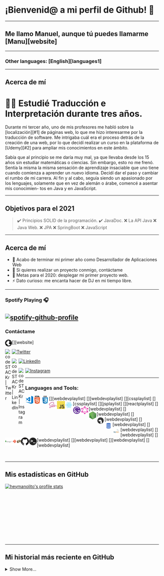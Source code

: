 # ¡Bienvenid@ a mi perfil de Github! 👋
---
## Me llamo Manuel, aunque tú puedes llamarme [Manu][website]
---
### Other languages: [English][languages1]
---

## Acerca de mí

# 👨‍🎓 Estudié Traducción e Interpretación durante tres años. 
Durante mi tercer año, uno de mis profesores me habló sobre la [localización][#1] de páginas
web, lo que me hizo interesarme por la traducción de software. Me intrigaba cuál era el proceso detrás de la creación de una web, por lo que decidí realizar un curso en la plataforma
de [Udemy][#2] para ampliar mis conocimientos en este ámbito. 

Sabía que al principio se me daría muy mal, ya que llevaba desde los 15 años sin estudiar 
matemáticas o ciencias. Sin embargo, esto no me frenó. Sentía la misma la misma sensación
de aprendizaje insaciable que uno tiene cuando comienza a aprender un nuevo idioma. Decidí 
dar el paso y cambiar el rumbo de mi carrera. Al fin y al cabo, seguía siendo un apasionado
por los lenguajes, solamente que en vez de alemán o árabe, comencé a asentar mis conocimien-
tos en Java y en JavaScript.

---
## Objetivos para el 2021
> ✔️ Principios SOLID de la programación.
> ✔️ JavaDoc.
> ❌ La API Java
> ❌ Java Web.
> ❌ JPA
> ❌ SpringBoot
> ❌ JavaScript
---
## Acerca de mí
- 🔭 Acabo de terminar mi primer año como Desarrollador de Aplicaciones Web
- 👯 Si quieres realizar un proyecto conmigo, contáctame
- 🥅 Metas para el 2020: desplegar mi primer proyecto web.
- ⚡ Dato curioso: me encanta hacer de DJ en mi tiempo libre.
---
### Spotify Playing 🎧
[![spotify-github-profile](https://spotify-github-profile.vercel.app/api/view?uid=mgffs18&cover_image=true&theme=compact)](https://spotify-github-profile.vercel.app/api/view?uid=mgffs18&redirect=true)
---
### Contáctame

[<img align="left" alt="heymanolito.me" width="22px" src="https://raw.githubusercontent.com/iconic/open-iconic/master/svg/globe.svg" />][website]

[![Twitter]<img align="left" alt="codeSTACKr | Twitter" width="22px" src="https://cdn.jsdelivr.net/npm/simple-icons@v3/icons/twitter.svg" />][twitter]

[![LinkedIn]<img align="left" alt="codeSTACKr | LinkedIn" width="22px" src="https://cdn.jsdelivr.net/npm/simple-icons@v3/icons/linkedin.svg" />][linkedin]

[![Instagram]<img align="left" alt="codeSTACKr | Instagram" width="22px" src="https://cdn.jsdelivr.net/npm/simple-icons@v3/icons/instagram.svg" />][instagram]

---

### Languages and Tools:

[<img align="left" alt="Visual Studio Code" width="26px" src="https://raw.githubusercontent.com/github/explore/80688e429a7d4ef2fca1e82350fe8e3517d3494d/topics/visual-studio-code/visual-studio-code.png" />][webdevplaylist]
[<img align="left" alt="HTML5" width="26px" src="https://raw.githubusercontent.com/github/explore/80688e429a7d4ef2fca1e82350fe8e3517d3494d/topics/html/html.png" />][webdevplaylist]
[<img align="left" alt="CSS3" width="26px" src="https://raw.githubusercontent.com/github/explore/80688e429a7d4ef2fca1e82350fe8e3517d3494d/topics/css/css.png" />][cssplaylist]
[<img align="left" alt="Sass" width="26px" src="https://raw.githubusercontent.com/github/explore/80688e429a7d4ef2fca1e82350fe8e3517d3494d/topics/sass/sass.png" />][cssplaylist]
[<img align="left" alt="JavaScript" width="26px" src="https://raw.githubusercontent.com/github/explore/80688e429a7d4ef2fca1e82350fe8e3517d3494d/topics/javascript/javascript.png" />][jsplaylist]
[<img align="left" alt="React" width="26px" src="https://raw.githubusercontent.com/github/explore/80688e429a7d4ef2fca1e82350fe8e3517d3494d/topics/react/react.png" />][reactplaylist]
[<img align="left" alt="Gatsby" width="26px" src="https://raw.githubusercontent.com/github/explore/e94815998e4e0713912fed477a1f346ec04c3da2/topics/gatsby/gatsby.png" />][webdevplaylist]
[<img align="left" alt="GraphQL" width="26px" src="https://raw.githubusercontent.com/github/explore/80688e429a7d4ef2fca1e82350fe8e3517d3494d/topics/graphql/graphql.png" />][webdevplaylist]
[<img align="left" alt="Node.js" width="26px" src="https://raw.githubusercontent.com/github/explore/80688e429a7d4ef2fca1e82350fe8e3517d3494d/topics/nodejs/nodejs.png" />][webdevplaylist]
[<img align="left" alt="Deno" width="26px" src="https://raw.githubusercontent.com/github/explore/361e2821e2dea67711cde99c9c40ed357061cf27/topics/deno/deno.png" />][webdevplaylist]
[<img align="left" alt="SQL" width="26px" src="https://raw.githubusercontent.com/github/explore/80688e429a7d4ef2fca1e82350fe8e3517d3494d/topics/sql/sql.png" />][webdevplaylist]
[<img align="left" alt="MySQL" width="26px" src="https://raw.githubusercontent.com/github/explore/80688e429a7d4ef2fca1e82350fe8e3517d3494d/topics/mysql/mysql.png" />][webdevplaylist]
[<img align="left" alt="MongoDB" width="26px" src="https://raw.githubusercontent.com/github/explore/80688e429a7d4ef2fca1e82350fe8e3517d3494d/topics/mongodb/mongodb.png" />][webdevplaylist]
[<img align="left" alt="Git" width="26px" src="https://raw.githubusercontent.com/github/explore/80688e429a7d4ef2fca1e82350fe8e3517d3494d/topics/git/git.png" />][webdevplaylist]
[<img align="left" alt="GitHub" width="26px" src="https://raw.githubusercontent.com/github/explore/78df643247d429f6cc873026c0622819ad797942/topics/github/github.png" />][webdevplaylist]
[<img align="left" alt="Terminal" width="26px" src="https://raw.githubusercontent.com/github/explore/80688e429a7d4ef2fca1e82350fe8e3517d3494d/topics/terminal/terminal.png" />][webdevplaylist]

<br />


---




## Mis estadísticas en GitHub


[![heymanolito's profile stats](https://github-readme-stats.vercel.app/api?username=heymanolito)](https://github.com/anuraghazra/github-readme-stats)


<br />
<br />
<br />
<br />
<br />
<br />
<br />
<br />
<br />

---

## Mi historial más reciente en GitHub
  
<details>
  <summary>Show More...</summary>
  
  <!--START_SECTION:activity-->
1. 🎉 Merged PR [#5](https://github.com/KFChinese/ILP-Portfolio/pull/5) in [KFChinese/ILP-Portfolio](https://github.com/KFChinese/ILP-Portfolio)
2. 💪 Opened PR [#5](https://github.com/KFChinese/ILP-Portfolio/pull/5) in [KFChinese/ILP-Portfolio](https://github.com/KFChinese/ILP-Portfolio)
3. ❗️ Closed issue [#2](https://github.com/KFChinese/Larrychiem.engineer/issues/2) in [KFChinese/Larrychiem.engineer](https://github.com/KFChinese/Larrychiem.engineer)
4. 🗣 Commented on [#2](https://github.com/KFChinese/Larrychiem.engineer/issues/2) in [KFChinese/Larrychiem.engineer](https://github.com/KFChinese/Larrychiem.engineer)
5. 🗣 Commented on [#2](https://github.com/KFChinese/Larrychiem.engineer/issues/2) in [KFChinese/Larrychiem.engineer](https://github.com/KFChinese/Larrychiem.engineer)
<!--END_SECTION:activity-->


</details>


[language1]: https://imgur.com
[twitter]: https://twitter.com/heymanolito
[instagram]: https://www.instagram.com/heymanolito/
[linkedin]: https://www.linkedin.com/in/manuel-gallardo-925573139
